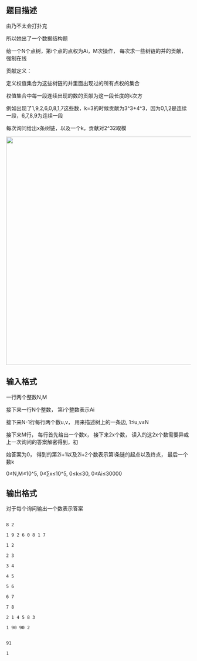 ## 题目描述

<div>
 由乃不太会打扑克
</div>
<div>
 所以她出了一个数据结构题 
</div>
<div>
 给一个N个点树，第i个点的点权为Ai，M次操作， 每次求一些树链的并的贡献，强制在线
</div>
<div>
 贡献定义：
</div>
<div>
 定义权值集合为这些树链的并里面出现过的所有点权的集合
</div>
<div>
 权值集合中每一段连续出现的数的贡献为这一段长度的k次方
</div>
<div>
 例如出现了1,9,2,6,0,8,1,7这些数，k=3的时候贡献为3^3+4^3，因为0,1,2是连续一段，6,7,8,9为连续一段
</div>
<div>
 每次询问给出x条树链，以及一个k，贡献对2^32取模
</div>
<div>
 <img src="https://s2.loli.net/2023/08/15/nL4Jk3zKQqIH1Wc.png" width="746" height="621" alt="">
</div>
<p></p>

## 输入格式

<div>
 一行两个整数N,M
</div>
<div>
 接下来一行N个整数， 第i个整数表示Ai
</div>
<div>
 接下来N-1行每行两个数u,v， 用来描述树上的一条边, 1≤u,v≤N
</div>
<div>
 接下来M行， 每行首先给出一个数x， 接下来2x个数， 读入的这2x个数需要异或上一次询问的答案解密得到，初
</div>
<div>
 始答案为0， 得到的第2i+1以及2i+2个数表示第i条链的起点以及终点， 最后一个数k
</div>
<div>
 0≤N,M≤10^5, 0≤∑x≤10^5, 0≤k≤30, 0≤Ai≤30000
</div>
<p></p>

## 输出格式

<div>
 对于每个询问输出一个数表示答案
</div>
<p></p>

```input1
8 2
1 9 2 6 0 8 1 7
1 2
2 3
3 4
4 5
5 6
6 7
7 8
2 1 4 5 8 3
1 90 90 2
```
```output1
91
1
```
